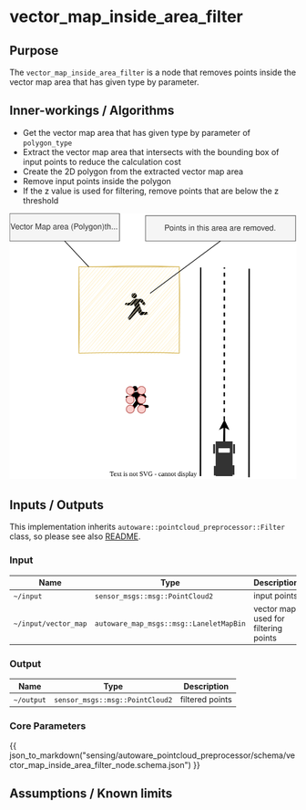# vector_map_inside_area_filter

## Purpose

The `vector_map_inside_area_filter` is a node that removes points inside the vector map area that has given type by parameter.

## Inner-workings / Algorithms

- Get the vector map area that has given type by parameter of `polygon_type`
- Extract the vector map area that intersects with the bounding box of input points to reduce the calculation cost
- Create the 2D polygon from the extracted vector map area
- Remove input points inside the polygon
- If the z value is used for filtering, remove points that are below the z threshold

![vector_map_inside_area_filter_figure](./image/vector_map_inside_area_filter_overview.svg)

## Inputs / Outputs

This implementation inherits `autoware::pointcloud_preprocessor::Filter` class, so please see also [README](../README.md).

### Input

| Name                 | Type                                    | Description                          |
| -------------------- | --------------------------------------- | ------------------------------------ |
| `~/input`            | `sensor_msgs::msg::PointCloud2`         | input points                         |
| `~/input/vector_map` | `autoware_map_msgs::msg::LaneletMapBin` | vector map used for filtering points |

### Output

| Name       | Type                            | Description     |
| ---------- | ------------------------------- | --------------- |
| `~/output` | `sensor_msgs::msg::PointCloud2` | filtered points |

### Core Parameters

{{ json_to_markdown("sensing/autoware_pointcloud_preprocessor/schema/vector_map_inside_area_filter_node.schema.json") }}

## Assumptions / Known limits

